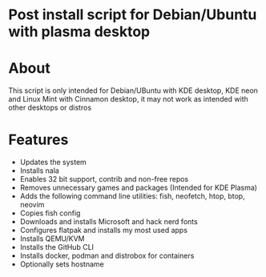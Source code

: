 # Post install script for Debian/Ubuntu with plasma desktop

# About
This script is only intended for Debian/UBuntu with KDE desktop, KDE neon and Linux Mint with Cinnamon desktop, it may not work as intended with other desktops or distros

# Features
* Updates the system
* Installs nala
* Enables 32 bit support, contrib and non-free repos
* Removes unnecessary games and packages (Intended for KDE Plasma)
* Adds the following command line utilities: fish, neofetch, htop, btop, neovim
* Copies fish config
* Downloads and installs Microsoft and hack nerd fonts
* Configures flatpak and installs my most used apps
* Installs QEMU/KVM
* Installs the GitHub CLI
* Installs docker, podman and distrobox for containers
* Optionally sets hostname